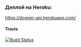 ### Деплой на Heroku:
https://dogger-api.herokuapp.com/

#### Travis

[![Build Status](https://travis-ci.com/alexohotnikov/dogger-redux-saga.svg?branch=master)](https://travis-ci.com/alexohotnikov/dogger-redux-saga)
